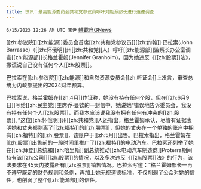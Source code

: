 ```yaml
---
title: 快讯：最高能源委员会共和党参议员呼吁对能源部长进行道德调查
---
```

`6/15/2023 12:26 AM UTC 宝尹` [轉載自GNews](https://gnews.org/articles/1384190)

[[zh:参议院]][[zh:能源]]委员会首席[[zh:共和党参议员]][[zh:约翰]]·巴拉索(John Barrasso)（[[zh:怀俄明]]州[[zh:共和党]]人）呼吁[[zh:能源部]]监察长办公室调查[[zh:能源部]]长格兰霍姆(Jennifer Granholm)，因为她违反《[[zh:股票]]法》，撒谎说自己没有任何个人[[zh:股票]]。

巴拉索在[[zh:参议院]][[zh:能源]]和自然资源委员会[[zh:听证会]]上发言，审查总统为内政部提出的2024财年预算。

巴拉索说，格兰霍姆在[[zh:4月]]作证称，她没有持有任何个股，但在[[zh:6月9日]]写给[[zh:民主党]]主席乔·曼钦的一封信中，她说她“错误地告诉委员会，我没有持有任何个人[[zh:股票]]，而我本应该说我没有拥有任何有冲突的[[zh:股票]]。”这位[[zh:怀俄明]]州[[zh:共和党]]人还指出，格兰霍姆承认，尽管有证据表明她和丈夫都剥离了[[zh:福特]]的[[zh:股票]]，但她的丈夫在一个单独的账户中拥有[[zh:福特]]的[[zh:股票]]，该账户于[[zh:5月]]出售。巴拉索指出，格兰霍姆在[[zh:股票]]出售前的一段时间里推广了[[zh:福特]]的电动汽车。巴拉索还列举了她在[[zh:拜登]]总统和[[zh:哈里斯]]副总统推动[[zh:电动汽车制造商]]Proterra期间持有该[[zh:公司]][[zh:股票]]的情况，以及多次违反《[[zh:股票]]法》的行为，该法要求在45天内披露所有[[zh:股票]]销售情况。巴拉索写道：“格兰霍姆部长一再不遵守既定的财务规则和条例，再加上她无视道德标准，不仅削弱了公众对她的信任，也削弱了整个[[zh:能源部]]的信任。
